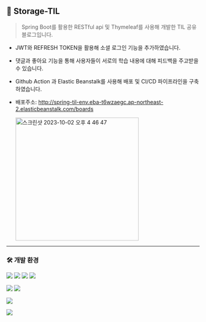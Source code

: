 ## 🤝 ****Storage-TIL****

> Spring Boot를 활용한 RESTful api 및 Thymeleaf를 사용해 개발한 TIL 공유 블로그입니다.
> 

- JWT와 REFRESH TOKEN을 활용해 소셜 로그인 기능을 추가하였습니다.
- 댓글과 좋아요 기능을 통해 사용자들이 서로의 학습 내용에 대해 피드백을 주고받을 수 있습니다.
- Github Action 과 Elastic Beanstalk를 사용해 배포 및 CI/CD 파이프라인을 구축하였습니다.
- 배포주소: http://spring-til-env.eba-t6wzaegc.ap-northeast-2.elasticbeanstalk.com/boards

  <img width="321" alt="스크린샷 2023-10-02 오후 4 46 47" src="https://github.com/kimihiqq/spring-til/assets/134909318/e2db7ee5-4a32-4693-b587-94fda00722cf">



---

### 🛠 개발 환경

<!-- 백엔드 -->
<img src="https://img.shields.io/badge/Java-007396?style=flat-square&logo=java&logoColor=white"/></a>
<img src="https://img.shields.io/badge/Spring Boot-6DB33F?style=flat-square&logo=SpringBoot&logoColor=white"/></a>
<img src="https://img.shields.io/badge/JPA-007396?style=flat-square&logo=hibernate&logoColor=white"/></a>
<img src="https://img.shields.io/badge/JWT Authentication-000000?style=flat-square"/></a>

<!-- 프론트엔드 -->
<img src="https://img.shields.io/badge/Thymeleaf-005F0F?style=flat-square&logo=Thymeleaf&logoColor=white"/></a>
<img src="https://img.shields.io/badge/Bootstrap-563D7C?style=flat-square&logo=bootstrap&logoColor=white"/></a>

<!-- 인프라 -->
<img src="https://img.shields.io/badge/AWS Elastic Beanstalk-232F3E?style=flat-square&logo=amazonaws&logoColor=white"/></a>

<!-- CI/CD -->
<img src="https://img.shields.io/badge/Github Actions-2088FF?style=flat-square&logo=githubactions&logoColor=white"/></a>
